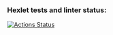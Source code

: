 ### Hexlet tests and linter status:
[![Actions Status](https://github.com/EuRV/fullstack-javascript-project-4/workflows/hexlet-check/badge.svg)](https://github.com/EuRV/fullstack-javascript-project-4/actions)